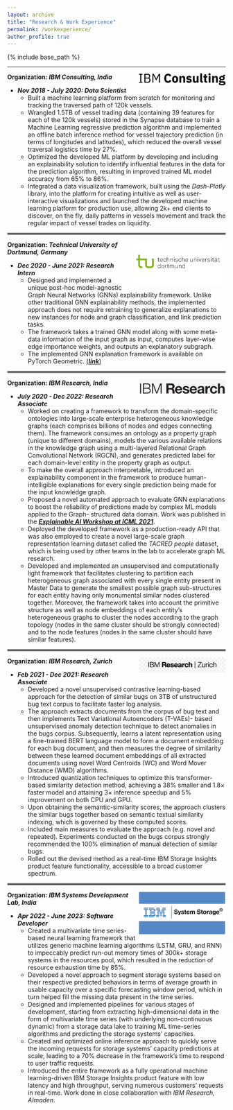 ```yaml
---
layout: archive
title: "Research & Work Experience"
permalink: /workexperience/
author_profile: true
---
```


{% include base_path %}

---

<img align="right" src="../files/ibmconsulting.png" width=200px>

**Organization: *IBM Consulting, India***
- ***Nov 2018 - July 2020: Data Scientist***
  - Built a machine learning platform from scratch for monitoring and tracking the traversed path of 120k vessels.
  - Wrangled 1.5TB of vessel trading data (containing 39 features for each of the 120k vessels) stored in the Synapse database to train a Machine Learning 		regressive prediction algorithm and implemented an offline batch inference method for vessel trajectory prediction (in terms of longitudes and 			latitudes), which reduced the overall vessel traversal logistics time by 27%.
  - Optimized the developed ML platform by developing and including an explainability solution to identify influential features in the data for the prediction 		algorithm, resulting in improved trained ML model accuracy from 65% to 86%.
  - Integrated a data visualization framework, built using the _Dash-Plotly_ library, into the platform for creating intuitive as well as user-interactive 		visualizations and launched the developed machine learning platform for production use, allowing 2k+ end clients to discover, on the fly, daily patterns 	in vessels movement and track the regular impact of vessel trades on liquidity.

<hr style="border:2px solid gray">

<img align="right" src="../files/tudortmund.png" width=200px hspace="10">

**Organization: *Technical University of Dortmund, Germany***
- ***Dec 2020 - June 2021: Research Intern***
  - Designed and implemented a unique post-hoc model-agnostic Graph Neural Networks (GNNs) explainability framework. Unlike other traditional GNN explainability 	methods, the implemented approach does not require retraining to generalize explanations to new instances for node and graph classification, and link 		prediction tasks.
  - The framework takes a trained GNN model along with some meta-data information of the input graph as input, computes layer-wise edge importance weights, and 	outputs an explanatory subgraph.
  - The implemented GNN explanation framework is available on PyTorch Geometric. [(<ins>**_link_**</ins>)](https://pytorch-geometric.readthedocs.io/en/latest/generated/torch_geometric.explain.algorithm.GraphMaskExplainer.html#torch_geometric.explain.algorithm.GraphMaskExplainer)

<hr style="border:2px solid gray">

<img align="right" src="../files/ibmresearch.png" width=200px>

**Organization: *IBM Research, India***
- ***July 2020 - Dec 2022: Research Associate***
  - Worked on creating a framework to transform the domain-specific ontologies into large-scale enterprise heterogeneous knowledge graphs (each comprises billions 	of nodes and edges connecting them). The framework consumes an ontology as a property graph (unique to different domains), models the various available 	relations in the knowledge graph using a multi-layered Relational Graph Convolutional Network (RGCN), and generates predicted label for each domain-level 	entity in the property graph as output.
  - To make the overall approach interpretable, introduced an explainability component in the framework to produce human-intelligible explanations for every 		single prediction being made for the input knowledge graph.
  - Proposed a novel automated approach to evaluate GNN explanations to boost the reliability of predictions made by complex ML models applied to the Graph-		structured data domain. Work was published in the [<ins>**_Explainable AI Workshop at ICML 2021_**</ins>](https://arxiv.org/html/2107.08821#:~:text=title%3A%20towards%20automated%20evaluation%20of%20explanations%20in%20graph%20neural%20networks).
  - Deployed the developed framework as a production-ready API that was also employed to create a novel large-scale graph representation learning dataset called 	the _TACRED people_ dataset, which is being used by other teams in the lab to accelerate graph ML research.
  - Developed and implemented an unsupervised and computationally light framework that facilitates clustering to
	partition each heterogeneous graph associated with every single entity present in Master Data to generate the
	smallest possible graph sub-structures for each entity having only monumental similar nodes clustered together.
	Moreover, the framework takes into account the primitive structure as well as node embeddings of each entity’s
	heterogeneous graphs to cluster the nodes according to the graph topology (nodes in the same cluster should be
	strongly connected) and to the node features (nodes in the same cluster should have similar features).

<hr style="border:2px solid gray">

<img align="right" src="../files/ibmresearchzurich.png" width=200px>

**Organization: *IBM Research, Zurich***
- ***Feb 2021 - Dec 2021: Research Associate***
  - Developed a novel unsupervised contrastive learning-based approach for the detection of similar bugs on 3TB of unstructured
	bug text corpus to facilitate faster log analysis.
  - The approach extracts documents from the corpus of bug text and then implements Text Variational Autoencoders (T-VAEs)-
	based unsupervised anomaly detection technique to detect anomalies in the bugs corpus. Subsequently, learns a latent
	representation using a fine-trained BERT language model to form a document embedding for each bug document, and then
	measures the degree of similarity between these learned document embeddings of all extracted documents using novel Word
	Centroids (WC) and Word Mover Distance (WMD) algorithms.
  - Introduced quantization techniques to optimize this transformer-based similarity detection method, achieving a 38% smaller
	and 1.8× faster model and attaining 3× inference speedup and 5% improvement on both CPU and GPU.
  - Upon obtaining the semantic-similarity scores, the approach clusters the similar bugs together based on semantic textual
	similarity indexing, which is governed by these computed scores.
  - Included main measures to evaluate the approach (e.g. novel and repeated). Experiments conducted on the bugs corpus
	strongly recommended the 100% elimination of manual detection of similar bugs.
  - Rolled out the devised method as a real-time IBM Storage Insights product feature functionality, accessible to a broad customer
	spectrum.


<hr style="border:2px solid gray">

<img align="right" src="../files/newibmsystemstorage.png" width=200px height=100px>

**Organization: *IBM Systems Development Lab, India***
- ***Apr 2022 - June 2023: Software Developer***
  - Created a multivariate time series-based neural learning framework that utilizes generic machine learning algorithms (LSTM, GRU, and RNN) to impeccably 		predict run-out memory times of 300k+ storage systems in the resources pool, which resulted in the reduction of resource exhaustion time by 85%.
  - Developed a novel approach to segment storage systems based on their respective predicted behaviors in terms of average growth in usable capacity over a 		specific forecasting window period, which in turn helped fill the missing data present in the time series.
  - Designed and implemented pipelines for various stages of development, starting from extracting high-dimensional data in the form of multivariate time series 	(with underlying non-continuous dynamic) from a storage data lake to training ML time-series algorithms and predicting the storage systems’ capacities.
  - Created and optimized online inference approach to quickly serve the incoming requests for storage systems’ capacity predictions at scale, leading to a 70% 	decrease in the framework’s time to respond to user traffic requests.
  - Introduced the entire framework as a fully operational machine learning-driven IBM Storage Insights product feature with low latency and high throughput, 		serving numerous customers’ requests in real-time. Work done in close collaboration with *IBM Research, Almaden*.
